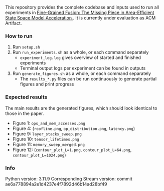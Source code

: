 This repository provides the complete codebase and inputs used to run all experiments in [Fine-Grained Fusion: The Missing Piece in Area-Efficient State Space Model Acceleration
](https://arxiv.org/abs/2504.17333). It is currently under evaluation as ACM Artifact.

### How to run
1. Run `setup.sh`
2. Run `run_experiments.sh` as a whole, or each command separately
    - `experiment_log.log` gives overview of started and finished experiments
    - Terminal output logs per experiment can be found in outputs
3. Run `generate_figures.sh` as a whole, or each command separately
    - The `results_*.py` files can be run continuously to generate partial figures and print progress

### Expected results
The main results are the generated figures, which should look identical to those in the paper.
- Figure 1: `ops_and_mem_accesses.png`
- FIgure 4: (`roofline.png`, `op_distribution.png`, `latency.png`)
- Figure 9: `layer_stacks_sweep.png`
- FIgure 10: `tensor_lifetimes.png`
- Figure 11: `memory_sweep_merged.png`
- FIgure 12: (`contour_plot_L=1.png`, `contour_plot_L=64.png`, `contour_plot_L=1024.png`)

### Info

Python version: 3.11.9
Corresponding Stream version: commit ae6a778894a2e1d4237e4f7892d46b14ad28bf49


